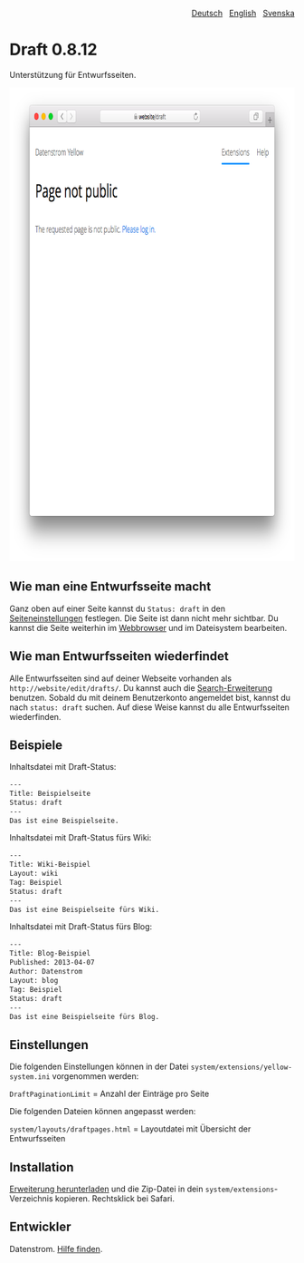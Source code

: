 <p align="right"><a href="README-de.md">Deutsch</a> &nbsp; <a href="README.md">English</a> &nbsp; <a href="README-sv.md">Svenska</a></p>

# Draft 0.8.12

Unterstützung für Entwurfsseiten.

<p align="center"><img src="draft-screenshot.png?raw=true" width="795" height="836" alt="Bildschirmfoto"></p>

## Wie man eine Entwurfsseite macht

Ganz oben auf einer Seite kannst du `Status: draft` in den [Seiteneinstellungen](https://github.com/datenstrom/yellow-extensions/tree/master/source/core/README-de.md#einstellungen-seite) festlegen. Die Seite ist dann nicht mehr sichtbar. Du kannst die Seite weiterhin im [Webbrowser](https://github.com/datenstrom/yellow-extensions/tree/master/source/edit/README-de.md) und im Dateisystem bearbeiten.

## Wie man Entwurfsseiten wiederfindet

Alle Entwurfsseiten sind auf deiner Webseite vorhanden als `http://website/edit/drafts/`. Du kannst auch die [Search-Erweiterung](https://github.com/datenstrom/yellow-extensions/tree/master/source/search/README-de.md) benutzen. Sobald du mit deinem Benutzerkonto angemeldet bist, kannst du nach `status: draft` suchen. Auf diese Weise kannst du alle Entwurfsseiten wiederfinden.

## Beispiele

Inhaltsdatei mit Draft-Status:

    ---
    Title: Beispielseite
    Status: draft
    ---
    Das ist eine Beispielseite.

Inhaltsdatei mit Draft-Status fürs Wiki:

    ---
    Title: Wiki-Beispiel
    Layout: wiki
    Tag: Beispiel
    Status: draft
    ---
    Das ist eine Beispielseite fürs Wiki.

Inhaltsdatei mit Draft-Status fürs Blog:

    ---
    Title: Blog-Beispiel
    Published: 2013-04-07
    Author: Datenstrom
    Layout: blog
    Tag: Beispiel
    Status: draft
    ---
    Das ist eine Beispielseite fürs Blog.

## Einstellungen

Die folgenden Einstellungen können in der Datei `system/extensions/yellow-system.ini` vorgenommen werden:

`DraftPaginationLimit` = Anzahl der Einträge pro Seite  

Die folgenden Dateien können angepasst werden:

`system/layouts/draftpages.html` = Layoutdatei mit Übersicht der Entwurfsseiten  

## Installation

[Erweiterung herunterladen](https://github.com/datenstrom/yellow-extensions/raw/master/zip/draft.zip) und die Zip-Datei in dein `system/extensions`-Verzeichnis kopieren. Rechtsklick bei Safari.

## Entwickler

Datenstrom. [Hilfe finden](https://datenstrom.se/de/yellow/help/).

